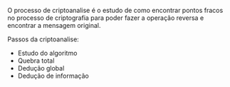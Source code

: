 O processo de criptoanalise é o estudo de como encontrar pontos fracos no processo de criptografia para poder fazer a operação reversa e encontrar a mensagem original.

Passos da criptoanalise:
- Estudo do algoritmo
- Quebra total
- Dedução global
- Dedução de informação